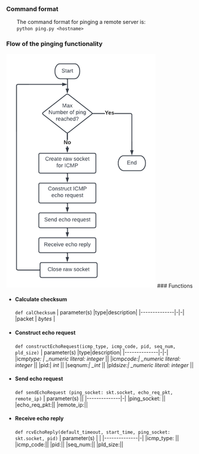 ### Command format

&emsp;&emsp;The command format for pinging a remote server is:\
&emsp;&emsp;`python ping.py <hostname>`

### Flow of the pinging functionality

<img src="https://github.com/claudiatang/network_programming_python/blob/main/ping/img/ping_flow_chart.png"  width="400" height="auto">
### Functions

- #### Calculate checksum

  `def calChecksum`
  | parameter(s) |type|description|
  |--------------|-|-|
  |packet | _bytes_ |

- #### Construct echo request

  `def constructEchoRequest(icmp_type, icmp_code, pid, seq_num, pld_size)`
  | parameter(s) |type|description|
  |--------------|-|-|
  |icmp*type: | \_numeric literal: integer* ||
  |icmp*code:| \_numeric literal: integer* ||
  |pid:| _int_ ||
  |seq*num:| \_int* ||
  |pld*size:| \_numeric literal: integer* ||

- #### Send echo request

  `def sendEchoRequest (ping_socket: skt.socket, echo_req_pkt, remote_ip)`
  | parameter(s) ||
  |--------------|-|
  |ping_socket: ||
  |echo_req_pkt:||
  |remote_ip:||

- #### Receive echo reply
  `def rcvEchoReply(default_timeout, start_time, ping_socket: skt.socket, pid)`
  | parameter(s) | |
  |--------------|-|
  |icmp_type: ||
  |icmp_code:||
  |pid:||
  |seq_num:||
  |pld_size:||
